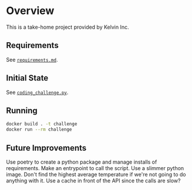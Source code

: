 # Overview
This is a take-home project provided by Kelvin Inc.

## Requirements
See [`requirements.md`](./requirements.md).

## Initial State
See [`coding_challenge.py`](./coding_challenge.py).

## Running
```bash
docker build . -t challenge
docker run --rm challenge
```

## Future Improvements
Use poetry to create a python package and manage installs of requirements.
Make an entrypoint to call the script.
Use a slimmer python image.
Don't find the highest average temperature if we're not going to do anything with it.
Use a cache in front of the API since the calls are slow?
